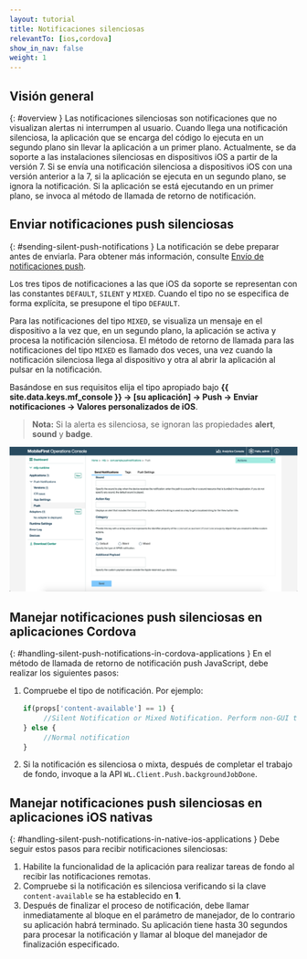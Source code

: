 ```yaml
---
layout: tutorial
title: Notificaciones silenciosas
relevantTo: [ios,cordova]
show_in_nav: false
weight: 1
---
```

<!-- NLS_CHARSET=UTF-8 -->
## Visión general
{: #overview }
Las notificaciones silenciosas son notificaciones que no visualizan alertas ni interrumpen al usuario. Cuando llega una notificación silenciosa, la aplicación que se encarga del código lo ejecuta en un segundo plano sin llevar la aplicación a un primer plano. Actualmente, se da soporte a las instalaciones silenciosas en dispositivos iOS a partir de la versión 7. Si se envía una notificación silenciosa a dispositivos iOS con una versión anterior a la 7, si la aplicación se ejecuta en un segundo plano, se ignora la notificación. Si la aplicación se está ejecutando en un primer plano, se invoca al método de llamada de retorno de notificación.

## Enviar notificaciones push silenciosas
{: #sending-silent-push-notifications }
La notificación se debe preparar antes de enviarla. Para obtener más información, consulte [Envío de notificaciones push](../../sending-notifications).

Los tres tipos de notificaciones a las que iOS da soporte se representan con las constantes `DEFAULT`, `SILENT` y `MIXED`. Cuando el tipo no se especifica de forma explícita, se presupone el tipo `DEFAULT`.

Para las notificaciones del tipo `MIXED`, se visualiza un mensaje en el dispositivo a la vez que, en un segundo plano, la aplicación se activa y procesa la notificación silenciosa. El método de retorno de llamada para las notificaciones del tipo `MIXED` es llamado dos veces, una vez cuando la notificación silenciosa llega al dispositivo y otra al abrir la aplicación al pulsar en la notificación.

Basándose en sus requisitos elija el tipo apropiado bajo **{{ site.data.keys.mf_console }} → [su aplicación] → Push → Enviar notificaciones → Valores personalizados de iOS**. 

> **Nota:** Si la alerta es silenciosa, se ignoran las propiedades **alert**, **sound** y **badge**.

![Configuración del tipo de notificación silenciosa de iOS en {{ site.data.keys.mf_console }}](notification-type-for-silent-notifications.png)

## Manejar notificaciones push silenciosas en aplicaciones Cordova
{: #handling-silent-push-notifications-in-cordova-applications }
En el método de llamada de retorno de notificación push JavaScript, debe realizar los siguientes pasos:

1. Compruebe el tipo de notificación. Por ejemplo:

   ```javascript
   if(props['content-available'] == 1) {
        //Silent Notification or Mixed Notification. Perform non-GUI tasks here.
   } else {
        //Normal notification
   }
   ```

2. Si la notificación es silenciosa o mixta, después de completar el trabajo de fondo, invoque a la API `WL.Client.Push.backgroundJobDone`.

## Manejar notificaciones push silenciosas en aplicaciones iOS nativas
{: #handling-silent-push-notifications-in-native-ios-applications }
Debe seguir estos pasos para recibir notificaciones silenciosas:

1. Habilite la funcionalidad de la aplicación para realizar tareas de fondo al recibir las notificaciones remotas.
2. Compruebe si la notificación es silenciosa verificando si la clave `content-available` se ha establecido en **1**.
3. Después de finalizar el proceso de notificación, debe llamar inmediatamente al bloque en el parámetro de manejador, de lo contrario su aplicación habrá terminado. Su aplicación tiene hasta 30 segundos para procesar la notificación y llamar al bloque del manejador de finalización especificado.
